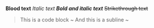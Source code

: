 **Blood text**
*Italic text*
***Bold and italic text***
~~Strikethrough text~~
> This is a code block
~ And this is a subline ~